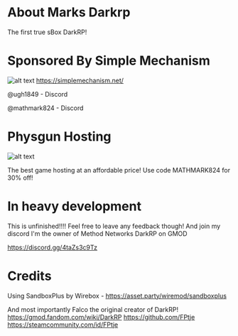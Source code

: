 # About Marks Darkrp
The first true sBox DarkRP!

# Sponsored By Simple Mechanism
![alt text](https://imgur.com/VfhjKvV.png)
https://simplemechanism.net/

@ugh1849 - Discord

@mathmark824 - Discord

# Physgun Hosting
![alt text](https://imgur.com/WjuqA5r.png)

The best game hosting at an affordable price! Use code MATHMARK824 for 30% off!

# In heavy development

This is unfinished!!!! Feel free to leave any feedback though! And join my discord I'm the owner of Method Networks DarkRP on GMOD


https://discord.gg/4taZs3c9Tz

# Credits

Using SandboxPlus by Wirebox - https://asset.party/wiremod/sandboxplus

And most importantly Falco the original creator of DarkRP!
https://gmod.fandom.com/wiki/DarkRP
https://github.com/FPtje
https://steamcommunity.com/id/FPtje
